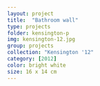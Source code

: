 ```yaml
---
layout: project
title:  "Bathroom wall"
type: projects
folder: kensington-p
img: kensington-12.jpg
group: projects
collection: "Kensington '12"
category: [2012]
color: bright white 
size: 16 x 14 cm
---
```



